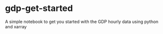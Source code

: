# gdp-get-started
A simple notebook to get you started with the GDP hourly data using python and xarray
